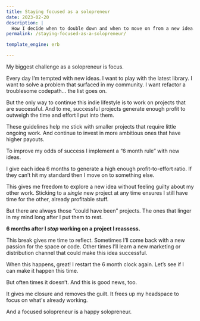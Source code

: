 ```yaml
---
title: Staying focused as a solopreneur
date: 2023-02-20
description: |
  How I decide when to double down and when to move on from a new idea.
permalink: /staying-focused-as-a-solopreneur/

template_engine: erb

---
```


My biggest challenge as a solopreneur is focus.

Every day I’m tempted with new ideas. I want to play with the latest library. I want to solve a problem that surfaced in my community. I want refactor a troublesome codepath… the list goes on.

But the only way to continue this indie lifestyle is to work on projects that are successful. And to me, successful projects generate enough profit to outweigh the time and effort I put into them.

These guidelines help me stick with smaller projects that require little ongoing work. And continue to invest in more ambitious ones that have higher payouts.

To improve my odds of success I implement a “6 month rule” with new ideas.

I give each idea 6 months to generate a high enough profit-to-effort ratio. If they can’t hit my standard then I move on to something else.

This gives me freedom to explore a new idea without feeling guilty about my other work. Sticking to a *single* new project at any time ensures I still have time for the other, already profitable stuff.

But there are always those “could have been” projects. The ones that linger in my mind long after I put them to rest.

**6 months after I *stop* working on a project I reassess.**

This break gives me time to reflect. Sometimes I’ll come back with a new passion for the space or code. Other times I’ll learn a new marketing or distribution channel that could make this idea successful. 

When this happens, great! I restart the 6 month clock again. Let’s see if I can make it happen this time.

But often times it doesn’t. And this is good news, too.

It gives me closure and removes the guilt. It frees up my headspace to focus on what's already working.

And a focused solopreneur is a happy solopreneur.
